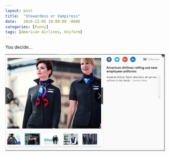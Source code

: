 ```yaml
---
layout: post
title:  "Stewardess or Vampiress"
date:   2016-12-05 10:00:00 -0600
categories: [Funny]
tags: [American Airlines, Uniform]
---
```


You decide…

![pic](/assets/2016/12/new_aa_uniforms.jpg)

